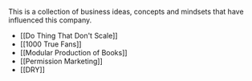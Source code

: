 This is a collection of business ideas, concepts and mindsets that have influenced this company.

- [[Do Thing That Don't Scale]]
- [[1000 True Fans]]
- [[Modular Production of Books]]
- [[Permission Marketing]]
- [[DRY]]
